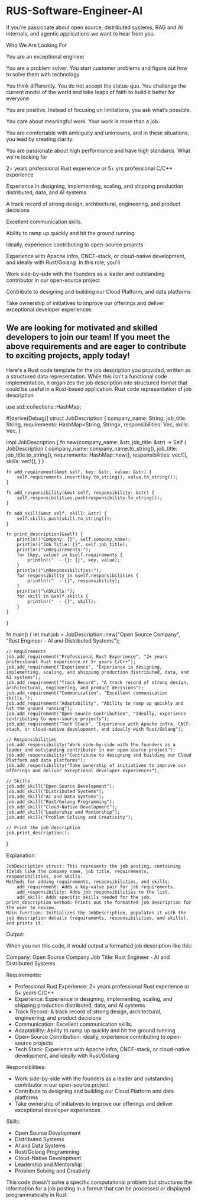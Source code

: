 # RUS-Software-Engineer-AI
If you’re passionate about open source, distributed systems, RAG and AI internals, and agentic applications we want to hear from you.

Who We Are Looking For

You are an exceptional engineer

You are a problem solver. You start customer problems and figure out how to solve them with technology

You think differently. You do not accept the status-quo. You challenge the current model of the world and take leaps of faith to build it better for everyone

You are positive. Instead of focusing on limitations, you ask what’s possible.

You care about meaningful work. Your work is more than a job.

You are comfortable with ambiguity and unknowns, and in these situations, you lead by creating clarity.

You are passionate about high performance and have high standards
‌
What we're looking for

2+ years professional Rust experience or 5+ yrs professional C/C++ experience

Experience in designing, implementing, scaling, and shipping production distributed, data, and AI systems

A track record of strong design, architectural, engineering, and product decisions

Excellent communication skills.

Ability to ramp up quickly and hit the ground running

Ideally, experience contributing to open-source projects

Experience with Apache infra, CNCF-stack, or cloud-native development, and ideally with Rust/Golang
‌
In this role, you'll

Work side-by-side with the founders as a leader and outstanding contributor in our open-source project

Contribute to designing and building our Cloud Platform, and data platforms

Take ownership of initiatives to improve our offerings and deliver exceptional developer experiences

We are looking for motivated and skilled developers to join our team! If you meet the above requirements and are eager to contribute to exciting projects, apply today!
---------
Here's a Rust code template for the job description you provided, written as a structured data representation. While this isn't a functional code implementation, it organizes the job description into structured format that could be useful in a Rust-based application.
Rust code representation of job description

use std::collections::HashMap;

#[derive(Debug)]
struct JobDescription {
    company_name: String,
    job_title: String,
    requirements: HashMap<String, String>,
    responsibilities: Vec<String>,
    skills: Vec<String>,
}

impl JobDescription {
    fn new(company_name: &str, job_title: &str) -> Self {
        JobDescription {
            company_name: company_name.to_string(),
            job_title: job_title.to_string(),
            requirements: HashMap::new(),
            responsibilities: vec![],
            skills: vec![],
        }
    }

    fn add_requirement(&mut self, key: &str, value: &str) {
        self.requirements.insert(key.to_string(), value.to_string());
    }

    fn add_responsibility(&mut self, responsibility: &str) {
        self.responsibilities.push(responsibility.to_string());
    }

    fn add_skill(&mut self, skill: &str) {
        self.skills.push(skill.to_string());
    }

    fn print_description(&self) {
        println!("Company: {}", self.company_name);
        println!("Job Title: {}", self.job_title);
        println!("\nRequirements:");
        for (key, value) in &self.requirements {
            println!("  - {}: {}", key, value);
        }
        println!("\nResponsibilities:");
        for responsibility in &self.responsibilities {
            println!("  - {}", responsibility);
        }
        println!("\nSkills:");
        for skill in &self.skills {
            println!("  - {}", skill);
        }
    }
}

fn main() {
    let mut job = JobDescription::new("Open Source Company", "Rust Engineer - AI and Distributed Systems");

    // Requirements
    job.add_requirement("Professional Rust Experience", "2+ years professional Rust experience or 5+ years C/C++");
    job.add_requirement("Experience", "Experience in designing, implementing, scaling, and shipping production distributed, data, and AI systems");
    job.add_requirement("Track Record", "A track record of strong design, architectural, engineering, and product decisions");
    job.add_requirement("Communication", "Excellent communication skills.");
    job.add_requirement("Adaptability", "Ability to ramp up quickly and hit the ground running");
    job.add_requirement("Open-Source Contribution", "Ideally, experience contributing to open-source projects");
    job.add_requirement("Tech Stack", "Experience with Apache infra, CNCF-stack, or cloud-native development, and ideally with Rust/Golang");

    // Responsibilities
    job.add_responsibility("Work side-by-side with the founders as a leader and outstanding contributor in our open-source project");
    job.add_responsibility("Contribute to designing and building our Cloud Platform and data platforms");
    job.add_responsibility("Take ownership of initiatives to improve our offerings and deliver exceptional developer experiences");

    // Skills
    job.add_skill("Open Source Development");
    job.add_skill("Distributed Systems");
    job.add_skill("AI and Data Systems");
    job.add_skill("Rust/Golang Programming");
    job.add_skill("Cloud-Native Development");
    job.add_skill("Leadership and Mentorship");
    job.add_skill("Problem Solving and Creativity");

    // Print the job description
    job.print_description();
}

Explanation:

    JobDescription struct: This represents the job posting, containing fields like the company name, job title, requirements, responsibilities, and skills.
    Methods for adding requirements, responsibilities, and skills:
        add_requirement: Adds a key-value pair for job requirements.
        add_responsibility: Adds job responsibilities to the list.
        add_skill: Adds specific skills needed for the job.
    print_description method: Prints out the formatted job description for the user to review.
    Main function: Initializes the JobDescription, populates it with the job description details (requirements, responsibilities, and skills), and prints it.

Output:

When you run this code, it would output a formatted job description like this:

Company: Open Source Company
Job Title: Rust Engineer - AI and Distributed Systems

Requirements:
  - Professional Rust Experience: 2+ years professional Rust experience or 5+ years C/C++
  - Experience: Experience in designing, implementing, scaling, and shipping production distributed, data, and AI systems
  - Track Record: A track record of strong design, architectural, engineering, and product decisions
  - Communication: Excellent communication skills.
  - Adaptability: Ability to ramp up quickly and hit the ground running
  - Open-Source Contribution: Ideally, experience contributing to open-source projects
  - Tech Stack: Experience with Apache infra, CNCF-stack, or cloud-native development, and ideally with Rust/Golang

Responsibilities:
  - Work side-by-side with the founders as a leader and outstanding contributor in our open-source project
  - Contribute to designing and building our Cloud Platform and data platforms
  - Take ownership of initiatives to improve our offerings and deliver exceptional developer experiences

Skills:
  - Open Source Development
  - Distributed Systems
  - AI and Data Systems
  - Rust/Golang Programming
  - Cloud-Native Development
  - Leadership and Mentorship
  - Problem Solving and Creativity

This code doesn't solve a specific computational problem but structures the information for a job posting in a format that can be processed or displayed programmatically in Rust.
